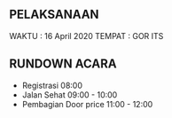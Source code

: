 ## PELAKSANAAN

WAKTU : 16 April 2020
TEMPAT : GOR ITS

## RUNDOWN ACARA

- Registrasi    08:00
- Jalan Sehat   09:00 - 10:00
- Pembagian Door price 11:00 - 12:00